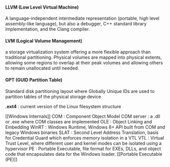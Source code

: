 #### LLVM (Low Level Virtual Machine)
A language-independent intermediate representation (portable, high level assembly-like language), but also a debugger, C++ standard library implementation, and the Clang compiler.

#### LVM (Logical Volume Management)
a storage virtualization system offering a more flexible approach than traditional partitioning. Physical volumes are mapped into physical extents, allowing some regions to overlap at their peak volumes and allowing others to remain unallocated until needed. 

#### GPT (GUID Partition Table)
Standard disk partitioning layout where Globally Unique IDs are used to partition tables of the physical storage device

**.ext4** : current version of the Linux filesystem structure

[[Windows Internals]]
COM : Component Object Model
COM server : a .dll or .exe where COM classes are implemented
OLE : Object Linking and Embedding
WinRT : Windows Runtime, Windows 8+ API built from COM and legacy Windows binaries
SLAT : Second Level Address Translation, basis for Credential Guard which enforces memory isolation in a VTL
VTL : Virtual Trust Level, where different user and kernel modes can be isolated using a hypervisor
PE : Portable Executable, file format for EXEs, DLLs, and object code that encapsulates data for the Windows loader. [[Portable Executable (PE)]]
